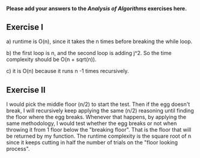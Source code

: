 #### Please add your answers to the ***Analysis of  Algorithms*** exercises here.

## Exercise I

a) runtime is O(n), since it takes the n times before breaking the while loop.


b) the first loop is n, and the second loop is adding j^2. So the time complexity should be O(n + sqrt(n)).


c) it is O(n) because it runs n -1 times recursively.

## Exercise II

I would pick the middle floor (n/2) to start the test. Then if the egg doesn't break, I will recursively keep applying the same (n/2) reasoning until finding the floor where the egg breaks. Whenever that happens, by applying the same methodology, I would test whether the egg breaks or not when throwing it from 1 floor below the "breaking floor". That is the floor that will be returned by my function. The runtime complexity is the square root of n since it keeps cutting in half the number of trials on the "floor looking process".


